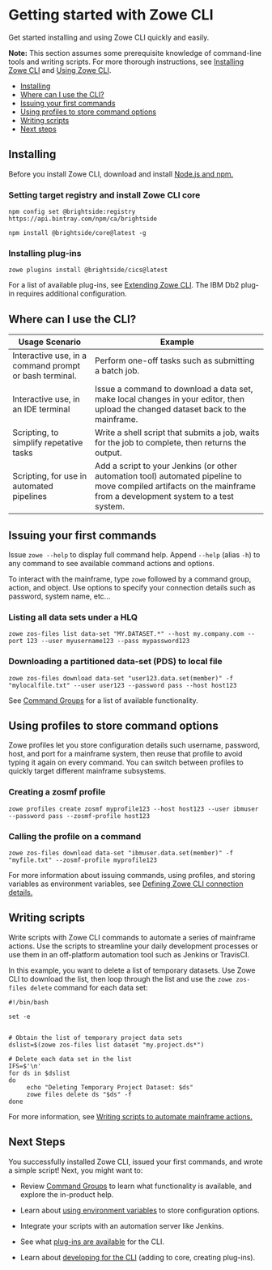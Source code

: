 # Getting started with Zowe CLI

Get started installing and using Zowe CLI quickly and easily.

**Note:** This section assumes some prerequisite knowledge of command-line tools and writing scripts. For more thorough instructions, see [Installing Zowe CLI](../user-guide/cli-installcli.md) and [Using Zowe CLI](../user-guide/cli-usingcli.md).

- [Installing](#installing)
- [Where can I use the CLI?](#where-can-i-use-the-cli)
- [Issuing your first commands](#issuing-your-first-commands)
- [Using profiles to store command options](#using-profiles-to-store-command-options)
- [Writing scripts](#writing-scripts)
- [Next steps](#next-steps)

## Installing

Before you install Zowe CLI, download and install [Node.js and npm.](https://nodejs.org/en/download/)

### Setting target registry and install Zowe CLI core

```
npm config set @brightside:registry https://api.bintray.com/npm/ca/brightside
```

```
npm install @brightside/core@latest -g
```

### Installing plug-ins 

```
zowe plugins install @brightside/cics@latest
```

For a list of available plug-ins, see [Extending Zowe CLI](../user-guide/cli-extending.md). The IBM Db2 plug-in requires additional configuration. 

## Where can I use the CLI?

| **Usage Scenario**    | **Example**  |
|------------------------------------------------------|--------------------------------------------------------------------------------------------------------------------------------------------------------------------|
| Interactive use, in a command prompt or bash terminal. | Perform one-off tasks such as submitting a batch job.                                                            |
| Interactive use, in an IDE terminal                    | Issue a command to download a data set, make local changes in your editor, then upload the changed dataset back to the mainframe.                                  |
| Scripting, to simplify repetative tasks         | Write a shell script that submits a job, waits for the job to complete, then returns the output.                |
| Scripting, for use in automated pipelines       | Add a script to your Jenkins (or other automation tool) automated pipeline to move compiled artifacts on the mainframe from a development system to a test system. |


## Issuing your first commands

Issue `zowe --help` to display full command help. Append `--help` (alias `-h`) to any command to see available command actions and options.

To interact with the mainframe, type `zowe` followed by a command group, action, and object. Use options to specify your connection details such as password, system name, etc...

### Listing all data sets under a HLQ

```
zowe zos-files list data-set "MY.DATASET.*" --host my.company.com --port 123 --user myusername123 --pass mypassword123
```

### Downloading a partitioned data-set (PDS) to local file

```
zowe zos-files download data-set "user123.data.set(member)" -f "mylocalfile.txt" --user user123 --password pass --host host123

```

See [Command Groups](../user-guide/cli-usingcli#zowe-cli-command-groups) for a list of available functionality.

## Using profiles to store command options

Zowe profiles let you store configuration details such username, password, host, and port for a mainframe system, then reuse that profile to avoid typing it again on every command. You can switch between profiles to quickly target different mainframe subsystems.

### Creating a zosmf profile

```
zowe profiles create zosmf myprofile123 --host host123 --user ibmuser --password pass --zosmf-profile host123
```

### Calling the profile on a command

```
zowe zos-files download data-set "ibmuser.data.set(member)" -f "myfile.txt" --zosmf-profile myprofile123
```

For more information about issuing commands, using profiles, and storing variables as environment variables, see [Defining Zowe CLI connection details.](../user-guide/cli-usingcli.md#defining-zowe-cli-connection-details)

## Writing scripts

Write scripts with Zowe CLI commands to automate a series of mainframe actions. Use the scripts to streamline your daily development processes or use them in an off-platform automation tool such as Jenkins or TravisCI.

In this example, you want to delete a list of temporary datasets. Use Zowe CLI to download the list, then loop through the list and use the `zowe zos-files delete` command for each data set:

```
#!/bin/bash

set -e


# Obtain the list of temporary project data sets 
dslist=$(zowe zos-files list dataset "my.project.ds*")

# Delete each data set in the list
IFS=$'\n'
for ds in $dslist
do
     echo "Deleting Temporary Project Dataset: $ds"
     zowe files delete ds "$ds" -f
done
```

For more information, see [Writing scripts to automate mainframe actions.](../user-guide/cli-usincli.md#writing-scripts-to-automate-mainframe-actions)

## Next Steps

You successfully installed Zowe CLI, issued your first commands, and wrote a simple script! Next, you might want to:

- Review [Command Groups](../user-guide/cli-usingcli#zowe-cli-command-groups) to learn what functionality is available, and explore the in-product help.

- Learn about [using environment variables]() to store configuration options.

- Integrate your scripts with an automation server like Jenkins.

- See what [plug-ins are available](..\user-guide\cli-developing-a-plugin.md) for the CLI.

- Learn about [developing for the CLI](..\extend\extend-cli\cli-extending.md) (adding to core, creating plug-ins).
